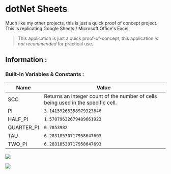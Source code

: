 # dotNet Sheets

Much like my other projects, this is just a quick proof of concept project. This is replicating Google Sheets / Microsoft Office's Excel.

> This application is just a quick proof-of-concept, this application *is not recommended* for practical use.

## Information :

### Built-In Variables & Constants :
| Name       | Value                                                        |
| ---------- | ------------------------------------------------------------ |
| SCC        | Returns an integer count of the number of cells being used in the specific cell. |
| PI         | `3.14159265358979323846`                                     |
| HALF_PI    | `1.57079632679489661923`                                     |
| QUARTER_PI | `0.7853982`                                                  |
| TAU        | `6.28318530717958647693`                                     |
| TWO_PI     | `6.28318530717958647693`                                     |

![](https://i.gyazo.com/610627683d55a5b2723f9daf234f3065.png)

![](https://i.gyazo.com/7ab080802da02ae036a5d1b3a3605bb2.png)
